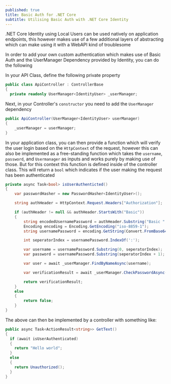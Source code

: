 ```yaml
---
published: true
title: Basic Auth for .NET Core
subtitle: Utilising Basic Auth with .NET Core Identity
---
```


.NET Core Identity using Local Users can be used natively on application endpoints, this however makes use of a few additional layers of abstracting which can make using it with a WebAPI kind of troublesome

In order to add your own custom authentication which makes use of Basic Auth and the UserManager Dependency provided by Identity, you can do the following

In your API Class, define the following private property

```cs
public class ApiController : ControllerBase
{
  private readonly UserManager<IdentityUser> _userManager;
```

Next, in your Controller's `constructor` you need to add the `UserManager` dependency

```cs
public ApiController(UserManager<IdentityUser> userManager)
{
    _userManager = userManager;
}
```

In your application class, you can then provide a function which will verify the user login based on the `HttpContext` of the request,
however this can also be implemented as a free-standing function which takes the `username`, `password`, and `Usermanager` as inputs and works purely by making use of those. But for this context this function is defined inside of the controller class. This will return a `bool` which indicates if the user making the request has been authenticated

```cs
private async Task<bool> isUserAuthenticted()
{
    var passwordHasher = new PasswordHasher<IdentityUser>();

    string authHeader = HttpContext.Request.Headers["Authorization"];

    if (authHeader != null && authHeader.StartsWith("Basic"))
    {
        string encodedUsernamePassword = authHeader.Substring("Basic ".Length).Trim();
        Encoding encoding = Encoding.GetEncoding("iso-8859-1");
        string usernamePassword = encoding.GetString(Convert.FromBase64String(encodedUsernamePassword));

        int seperatorIndex = usernamePassword.IndexOf(':');

        var username = usernamePassword.Substring(0, seperatorIndex);
        var password = usernamePassword.Substring(seperatorIndex + 1);

        var user = await _userManager.FindByNameAsync(username);

        var verificationResult = await _userManager.CheckPasswordAsync(user, password);

        return verificationResult;
    }
    else
    {
        return false;
    }
}
```

The above can then be implemented by a controller with something like:

```cs
public async Task<ActionResult<string>> GetText()
{
  if (await isUserAuthenticated)
  {
    return "Hello world";
  }
  else
  {
    return Unauthorized();
  }
}
```
